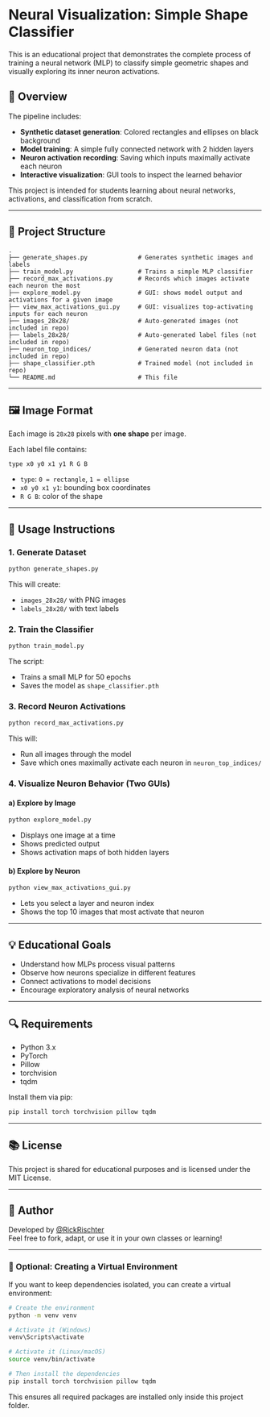 # Neural Visualization: Simple Shape Classifier

This is an educational project that demonstrates the complete process of training a neural network (MLP) to classify simple geometric shapes and visually exploring its inner neuron activations.

## 🧠 Overview

The pipeline includes:

- **Synthetic dataset generation**: Colored rectangles and ellipses on black background
- **Model training**: A simple fully connected network with 2 hidden layers
- **Neuron activation recording**: Saving which inputs maximally activate each neuron
- **Interactive visualization**: GUI tools to inspect the learned behavior

This project is intended for students learning about neural networks, activations, and classification from scratch.

---

## 📁 Project Structure

```
.
├── generate_shapes.py              # Generates synthetic images and labels
├── train_model.py                  # Trains a simple MLP classifier
├── record_max_activations.py       # Records which images activate each neuron the most
├── explore_model.py                # GUI: shows model output and activations for a given image
├── view_max_activations_gui.py     # GUI: visualizes top-activating inputs for each neuron
├── images_28x28/                   # Auto-generated images (not included in repo)
├── labels_28x28/                   # Auto-generated label files (not included in repo)
├── neuron_top_indices/             # Generated neuron data (not included in repo)
├── shape_classifier.pth            # Trained model (not included in repo)
└── README.md                       # This file
```

---

## 🖼️ Image Format

Each image is `28x28` pixels with **one shape** per image.

Each label file contains:
```
type x0 y0 x1 y1 R G B
```

- `type`: `0 = rectangle`, `1 = ellipse`
- `x0 y0 x1 y1`: bounding box coordinates
- `R G B`: color of the shape

---

## 🔧 Usage Instructions

### 1. Generate Dataset
```bash
python generate_shapes.py
```

This will create:
- `images_28x28/` with PNG images
- `labels_28x28/` with text labels

### 2. Train the Classifier
```bash
python train_model.py
```

The script:
- Trains a small MLP for 50 epochs
- Saves the model as `shape_classifier.pth`

### 3. Record Neuron Activations
```bash
python record_max_activations.py
```

This will:
- Run all images through the model
- Save which ones maximally activate each neuron in `neuron_top_indices/`

### 4. Visualize Neuron Behavior (Two GUIs)

#### a) Explore by Image
```bash
python explore_model.py
```
- Displays one image at a time
- Shows predicted output
- Shows activation maps of both hidden layers

#### b) Explore by Neuron
```bash
python view_max_activations_gui.py
```
- Lets you select a layer and neuron index
- Shows the top 10 images that most activate that neuron

---

## 💡 Educational Goals

- Understand how MLPs process visual patterns
- Observe how neurons specialize in different features
- Connect activations to model decisions
- Encourage exploratory analysis of neural networks

---

## 🔍 Requirements

- Python 3.x
- PyTorch
- Pillow
- torchvision
- tqdm

Install them via pip:

```bash
pip install torch torchvision pillow tqdm
```

---

## 📚 License

This project is shared for educational purposes and is licensed under the MIT License.

---

## 🙋 Author

Developed by [@RickRischter](https://github.com/RickRischter)  
Feel free to fork, adapt, or use it in your own classes or learning!


---

### 🐍 Optional: Creating a Virtual Environment

If you want to keep dependencies isolated, you can create a virtual environment:

```bash
# Create the environment
python -m venv venv

# Activate it (Windows)
venv\Scripts\activate

# Activate it (Linux/macOS)
source venv/bin/activate

# Then install the dependencies
pip install torch torchvision pillow tqdm
```

This ensures all required packages are installed only inside this project folder.
